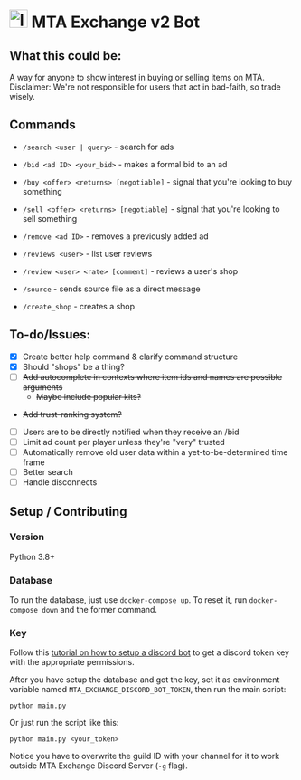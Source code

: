 # <img src="https://static.wikia.nocookie.net/minecraft_gamepedia/images/3/33/Netherite_Scrap_JE2_BE1.png" alt="logo" style="height: 32px; width: 32px;"/> MTA Exchange v2 Bot

## What this could be:
A way for anyone to show interest in buying or selling items on MTA. 
Disclaimer: We're not responsible for users that act in bad-faith, so trade wisely.

## Commands

- `/search <user | query>` - search for ads

- `/bid <ad ID> <your_bid>` - makes a formal bid to an ad

- `/buy <offer> <returns> [negotiable]` - signal that you're looking to buy something

- `/sell <offer> <returns> [negotiable]` - signal that you're looking to sell something

- `/remove <ad ID>` - removes a previously added ad

- `/reviews <user>` - list user reviews

- `/review <user> <rate> [comment]` - reviews a user's shop

- `/source` - sends source file as a direct message

- `/create_shop` - creates a shop

## To-do/Issues:

- [x] Create better help command & clarify command structure
- [x] Should "shops" be a thing?
- [ ] ~~Add autocomplete in contexts where item ids and names are possible arguments~~
  - ~~Maybe include popular kits?~~
- ~~Add trust-ranking system?~~
- [ ] Users are to be directly notified when they receive an /bid
- [ ] Limit ad count per player unless they're "very" trusted
- [ ] Automatically remove old user data within a yet-to-be-determined time frame
- [ ] Better search
- [ ] Handle disconnects

## Setup / Contributing

### Version
Python 3.8+

### Database

To run the database, just use `docker-compose up`. To reset it, run `docker-compose down` and the former command.

### Key

Follow this [tutorial on how to setup a discord bot](https://www.youtube.com/watch?v=ygc-HdZHO5A) to get a discord token key with the appropriate permissions. 

After you have setup the database and got the key, set it as environment variable named `MTA_EXCHANGE_DISCORD_BOT_TOKEN`, then run the main script:

```
python main.py
```

Or just run the script like this:

```
python main.py <your_token>
```

Notice you have to overwrite the guild ID with your channel for it to work outside MTA Exchange Discord Server (`-g` flag). 
